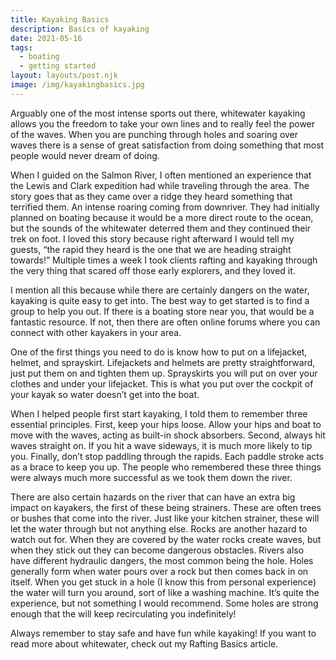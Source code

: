```yaml
---
title: Kayaking Basics
description: Basics of kayaking
date: 2021-05-16
tags:
  - boating
  - getting started
layout: layouts/post.njk
image: /img/kayakingbasics.jpg
---
```


Arguably one of the most intense sports out there, whitewater kayaking allows you the freedom to take your own lines and to really feel the power of the waves. When you are punching through holes and soaring over waves there is a sense of great satisfaction from doing something that most people would never dream of doing.

When I guided on the Salmon River, I often mentioned an experience that the Lewis and Clark expedition had while traveling through the area. The story goes that as they came over a ridge they heard something that terrified them. An intense roaring coming from downriver. They had initially planned on boating because it would be a more direct route to the ocean, but the sounds of the whitewater deterred them and they continued their trek on foot. I loved this story because right afterward I would tell my guests, “the rapid they heard is the one that we are heading straight towards!” Multiple times a week I took clients rafting and kayaking through the very thing that scared off those early explorers, and they loved it.

I mention all this because while there are certainly dangers on the water, kayaking is quite easy to get into.  The best way to get started is to find a group to help you out. If there is a boating store near you, that would be a fantastic resource. If not, then there are often online forums where you can connect with other kayakers in your area. 

One of the first things you need to do is know how to put on a lifejacket, helmet, and sprayskirt. Lifejackets and helmets are pretty straightforward, just put them on and tighten them up. Sprayskirts you will put on over your clothes and under your lifejacket. This is what you put over the cockpit of your kayak so water doesn’t get into the boat. 

When I helped people first start kayaking, I told them to remember three essential principles. First, keep your hips loose. Allow your hips and boat to move with the waves, acting as built-in shock absorbers. Second, always hit waves straight on. If you hit a wave sideways, it is much more likely to tip you. Finally, don’t stop paddling through the rapids. Each paddle stroke acts as a brace to keep you up. The people who remembered these three things were always much more successful as we took them down the river.

There are also certain hazards on the river that can have an extra big impact on kayakers, the first of these being strainers. These are often trees or bushes that come into the river. Just like your kitchen strainer, these will let the water through but not anything else. Rocks are another hazard to watch out for. When they are covered by the water rocks create waves, but when they stick out they can become dangerous obstacles. Rivers also have different hydraulic dangers, the most common being the hole. Holes generally form when water pours over a rock but then comes back in on itself. When you get stuck in a hole (I know this from personal experience) the water will turn you around, sort of like a washing machine. It’s quite the experience, but not something I would recommend. Some holes are strong enough that the will keep recirculating you indefinitely!

Always remember to stay safe and have fun while kayaking! If you want to read more about whitewater, check out my Rafting Basics article. 